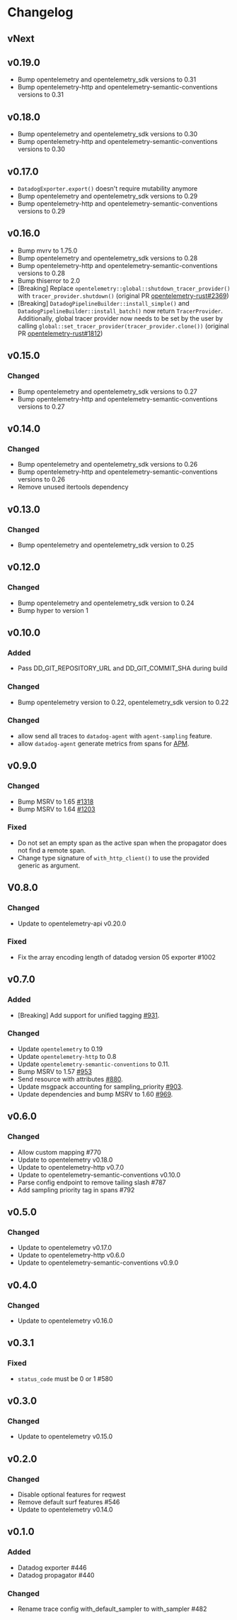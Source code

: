 # Changelog

## vNext

## v0.19.0

- Bump opentelemetry and opentelemetry_sdk versions to 0.31
- Bump opentelemetry-http and opentelemetry-semantic-conventions versions to 0.31

## v0.18.0

- Bump opentelemetry and opentelemetry_sdk versions to 0.30
- Bump opentelemetry-http and opentelemetry-semantic-conventions versions to 0.30

## v0.17.0

- `DatadogExporter.export()` doesn't require mutability anymore
- Bump opentelemetry and opentelemetry_sdk versions to 0.29
- Bump opentelemetry-http and opentelemetry-semantic-conventions versions to 0.29

## v0.16.0

- Bump mvrv to 1.75.0
- Bump opentelemetry and opentelemetry_sdk versions to 0.28
- Bump opentelemetry-http and opentelemetry-semantic-conventions versions to 0.28
- Bump thiserror to 2.0
- [Breaking] Replace `opentelemetry::global::shutdown_tracer_provider()` with `tracer_provider.shutdown()` (original PR [opentelemetry-rust#2369](https://github.com/open-telemetry/opentelemetry-rust/pull/2369))
- [Breaking] `DatadogPipelineBuilder::install_simple()` and `DatadogPipelineBuilder::install_batch()` now return `TracerProvider`.
  Additionally, global tracer provider now needs to be set by the user by calling `global::set_tracer_provider(tracer_provider.clone())` (original PR [opentelemetry-rust#1812](https://github.com/open-telemetry/opentelemetry-rust/pull/1812))

## v0.15.0

### Changed

- Bump opentelemetry and opentelemetry_sdk versions to 0.27
- Bump opentelemetry-http and opentelemetry-semantic-conventions versions to 0.27

## v0.14.0

### Changed

- Bump opentelemetry and opentelemetry_sdk versions to 0.26
- Bump opentelemetry-http and opentelemetry-semantic-conventions versions to 0.26
- Remove unused itertools dependency

## v0.13.0

### Changed

- Bump opentelemetry and opentelemetry_sdk version to 0.25

## v0.12.0

### Changed

- Bump opentelemetry and opentelemetry_sdk version to 0.24
- Bump hyper to version 1

## v0.10.0

### Added

- Pass DD_GIT_REPOSITORY_URL and DD_GIT_COMMIT_SHA during build

### Changed

- Bump opentelemetry version to 0.22, opentelemetry_sdk version to 0.22

### Changed

- allow send all traces to `datadog-agent` with `agent-sampling` feature.
- allow `datadog-agent` generate metrics from spans for [APM](https://docs.datadoghq.com/tracing/metrics/).

## v0.9.0

### Changed

- Bump MSRV to 1.65 [#1318](https://github.com/open-telemetry/opentelemetry-rust/pull/1318)
- Bump MSRV to 1.64 [#1203](https://github.com/open-telemetry/opentelemetry-rust/pull/1203)

### Fixed

- Do not set an empty span as the active span when the propagator does not find a remote span.
- Change type signature of `with_http_client()` to use the provided generic as argument.

## V0.8.0

### Changed

- Update to opentelemetry-api v0.20.0

### Fixed

- Fix the array encoding length of datadog version 05 exporter #1002

## v0.7.0

### Added
- [Breaking] Add support for unified tagging [#931](https://github.com/open-telemetry/opentelemetry-rust/pull/931).

### Changed
- Update `opentelemetry` to 0.19
- Update `opentelemetry-http` to 0.8
- Update `opentelemetry-semantic-conventions` to 0.11.
- Bump MSRV to 1.57 [#953](https://github.com/open-telemetry/opentelemetry-rust/pull/953)
- Send resource with attributes [#880](https://github.com/open-telemetry/opentelemetry-rust/pull/880).
- Update msgpack accounting for sampling_priority [#903](https://github.com/open-telemetry/opentelemetry-rust/pull/903).
- Update dependencies and bump MSRV to 1.60 [#969](https://github.com/open-telemetry/opentelemetry-rust/pull/969).

## v0.6.0

### Changed

- Allow custom mapping #770
- Update to opentelemetry v0.18.0
- Update to opentelemetry-http v0.7.0
- Update to opentelemetry-semantic-conventions v0.10.0
- Parse config endpoint to remove tailing slash #787
- Add sampling priority tag in spans #792

## v0.5.0

### Changed

- Update to opentelemetry v0.17.0
- Update to opentelemetry-http v0.6.0
- Update to opentelemetry-semantic-conventions v0.9.0

## v0.4.0

### Changed

- Update to opentelemetry v0.16.0

## v0.3.1

### Fixed

- `status_code` must be 0 or 1 #580

## v0.3.0

### Changed

- Update to opentelemetry v0.15.0

## v0.2.0

### Changed

- Disable optional features for reqwest
- Remove default surf features #546
- Update to opentelemetry v0.14.0

## v0.1.0

### Added

- Datadog exporter #446
- Datadog propagator #440

### Changed
- Rename trace config with_default_sampler to with_sampler #482
